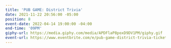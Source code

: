 ```yaml
---
title: 'PUB GAME: District Trivia'
date: 2021-11-22 20:56:00 -05:00
position: 8
event-date: 2022-04-14 19:00:00 -04:00
end-time: '09PM'
giphy-url: https://media.giphy.com/media/APDFlaP8poxD9DV1PM/giphy.gif
event-url: https://www.eventbrite.com/e/pub-game-district-trivia-tickets-311861755907
---
```


